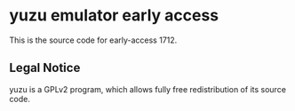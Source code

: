 yuzu emulator early access
=============

This is the source code for early-access 1712.

## Legal Notice

yuzu is a GPLv2 program, which allows fully free redistribution of its source code.